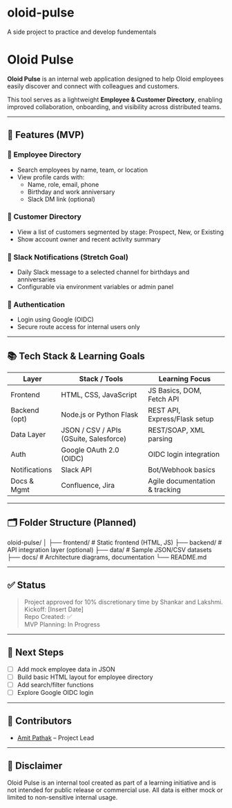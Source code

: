# oloid-pulse
A side project to practice and develop fundementals 

# Oloid Pulse

**Oloid Pulse** is an internal web application designed to help Oloid employees easily discover and connect with colleagues and customers.

This tool serves as a lightweight **Employee & Customer Directory**, enabling improved collaboration, onboarding, and visibility across distributed teams.

---

## 🚀 Features (MVP)

### 👥 Employee Directory
- Search employees by name, team, or location
- View profile cards with:
  - Name, role, email, phone
  - Birthday and work anniversary
  - Slack DM link (optional)

### 💼 Customer Directory
- View a list of customers segmented by stage: Prospect, New, or Existing
- Show account owner and recent activity summary

### 🔔 Slack Notifications (Stretch Goal)
- Daily Slack message to a selected channel for birthdays and anniversaries
- Configurable via environment variables or admin panel

### 🔐 Authentication
- Login using Google (OIDC)
- Secure route access for internal users only

---

## 📚 Tech Stack & Learning Goals

| Layer         | Stack / Tools                | Learning Focus                     |
|---------------|------------------------------|------------------------------------|
| Frontend      | HTML, CSS, JavaScript        | JS Basics, DOM, Fetch API          |
| Backend (opt) | Node.js or Python Flask      | REST API, Express/Flask setup      |
| Data Layer    | JSON / CSV / APIs (GSuite, Salesforce) | REST/SOAP, XML parsing     |
| Auth          | Google OAuth 2.0 (OIDC)      | OIDC login integration             |
| Notifications | Slack API                    | Bot/Webhook basics                 |
| Docs & Mgmt   | Confluence, Jira              | Agile documentation & tracking     |

---

## 🗂️ Folder Structure (Planned)

oloid-pulse/
│
├── frontend/ # Static frontend (HTML, JS)
├── backend/ # API integration layer (optional)
├── data/ # Sample JSON/CSV datasets
├── docs/ # Architecture diagrams, documentation
└── README.md


---

## ✅ Status

> Project approved for 10% discretionary time by Shankar and Lakshmi.  
> Kickoff: [Insert Date]  
> Repo Created: ✅  
> MVP Planning: In Progress

---

## 📍 Next Steps

- [ ] Add mock employee data in JSON
- [ ] Build basic HTML layout for employee directory
- [ ] Add search/filter functions
- [ ] Explore Google OIDC login

---

## 💬 Contributors

- [Amit Pathak](mailto:amit.pathak@oloid.com) – Project Lead

---

## 📝 Disclaimer

Oloid Pulse is an internal tool created as part of a learning initiative and is not intended for public release or commercial use. All data is either mock or limited to non-sensitive internal usage.

